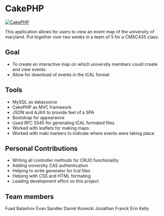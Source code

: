 CakePHP
=======

[![CakePHP](http://cakephp.org/img/cake-logo.png)](http://www.cakephp.org)

This application allows for users to view an event map of the university of maryland.
Put together over two weeks in a team of 5 for a CMSC435 class.

Goal
----
- To create an interactive map on which university members could create and view events.
- Allow for download of events in the ICAL format

Tools
-----
- MySQL as datasource
- CakePHP as MVC framework
- JSON and AJAX to provide feel of a SPA
- Bootstrap for appearance
- Used RFC 5545 for generating ICAL formated files
- Worked with leaflets for making maps.
- Worked with maki markers to indicate where events were taking place

Personal Contributions
----------------------
- Writing all controller methods for CRUD functionality
- Adding university CAS authentication
- Helping to write generator for Ical files
- Helping with CSS and HTML formating 
- Leading development effort on this project

Team members
------------
Fuad Balashov
Evan Sandler
Daniel Konecki
Jonathan Franck
Erin Kelly